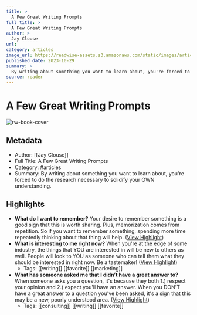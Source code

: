 ```yaml
---
title: >
  A Few Great Writing Prompts
full_title: >
  A Few Great Writing Prompts
author: >
  Jay Clouse
url: 
category: articles
image_url: https://readwise-assets.s3.amazonaws.com/static/images/article4.6bc1851654a0.png
published_date: 2023-10-29
summary: >
  By writing about something you want to learn about, you're forced to do the research necessary to solidify your OWN understanding.
source: reader
---
```

# A Few Great Writing Prompts

![rw-book-cover](https://readwise-assets.s3.amazonaws.com/static/images/article4.6bc1851654a0.png)

## Metadata
- Author: [[Jay Clouse]]
- Full Title: A Few Great Writing Prompts
- Category: #articles
- Summary: By writing about something you want to learn about, you're forced to do the research necessary to solidify your OWN understanding.

## Highlights
- **What do I want to remember?**
  Your desire to remember something is a good sign that this is worth sharing. Plus, memorization comes from repetition. So if you want to remember something, spending more time repeatedly thinking about that thing will help. ([View Highlight](https://read.readwise.io/read/01he00g88a4be1jdcjtrvma1wd))
- **What is interesting to me right now?**
  When you're at the edge of some industry, the things that YOU are interested in will be new to others as well. People will look to YOU as someone who can tell them what they should be interested in right now. Be a tastemaker! ([View Highlight](https://read.readwise.io/read/01he00gf11jhp2ve5v8qn4157z))
    - Tags: [[writing]] [[favorite]] [[marketing]] 
- **What has someone asked me that I didn’t have a great answer to?**
  When someone asks you a question, it's because they both 1.) respect your opinion and 2.) expect you'll have an answer. When you DON'T have a great answer to a question you've been asked, it's a sign that this may be a new, poorly understood area. ([View Highlight](https://read.readwise.io/read/01he00gm9chmfh1gycv5kce8m3))
    - Tags: [[consulting]] [[writing]] [[favorite]] 


